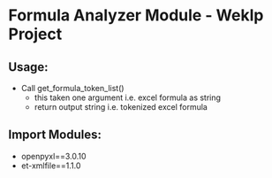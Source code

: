 # Formula Analyzer Module - Weklp Project

## Usage: 
* Call get_formula_token_list() 
  * this taken one argument i.e. excel formula as string 
  * return output string i.e. tokenized excel formula 

## Import Modules: 
  * openpyxl==3.0.10 
  * et-xmlfile==1.1.0
  